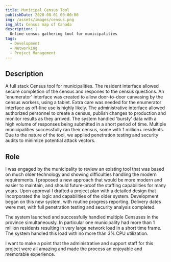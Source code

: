 ```yaml
---
title: Municipal Census Tool
publishDate: 2020-08-01 00:00:00
img: /assets/images/census.png
img_alt: Census map of Canada
description: |
  Online census gathering tool for municipalities
tags:
  - Development
  - Networking
  - Project Management
---
```


## Description

A full stack Census tool for municipalities. The resident interface allowed secure completion of the census and respones to the census questions. An 'enumerator' interface was created to allow door-to-door canvasing by the census workers, using a tablet.  Extra care was needed for the enumerator interface as off-line use is highly likely. The administrative interface allowed authorized personnel to create a census, publish changes to production and monitor results as they arrived. The system handled 'bursty' data with a high volume of responses being submitted in a short period of time.  Multiple municipalities successfully ran their census, some with 1 million+ residents.  Due to the nature of the tool, we applied penetration testing and security audits to minimize potential attack vectors.

## Role

I was engaged by the municipality to review an existing tool that was based on much older technology and showing difficulties handling the modern requirements.  I proposed a new approach that would be more modern and easier to maintain, and should future-proof the staffing capabilities for many years.  Upon approval I drafted a project plan with a detailed design that incorporated the logic and capabilities of the older system.  Development began on this new system, with routine progress reporting.  Delivery dates were met, with full penetration testing and security analysis completed.

The system launched and successfully handled multiple Censuses in the province simultaneously.  In particular one municipality had more than 1 million residents resulting in very large network load in a short time frame.  The system handled this load with no more than 3% CPU utilization.  

I want to make a point that the administrative and support staff for this project were all amazing and made the process an enjoyable and memorable experience.

